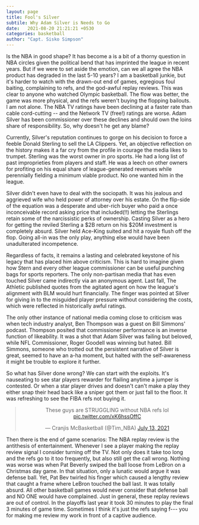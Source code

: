 ```yaml
---
layout: page
title: Fool's Silver
subtile: Why Adam Silver is Needs to Go
date:   2021-08-20 21:21:21 +0530
categories: basketball
author: "Capt. Sisko Simpson"
---
```



Is the NBA in good shape? It has become a is a bit of a thorny question in NBA circles given the political bend that has imprinted the league in recent years. 
But if we were to set aside the emotion, can we all agree the NBA product has degraded in the last 5-10 years? I am a basketball junkie, but it's harder to watch 
with the drawn-out end of games, egregious foul baiting, complaining to refs, and the god-awful replay reviews. This was clear to anyone who watched Olympic basketball. 
The flow was better, the game was more physical, and the refs weren't buying the flopping bailouts. I am not alone. The NBA TV ratings have been declining at a faster rate
than cable cord-cutting -- and the Network TV (free!) ratings are worse. Adam Silver has been commissioner over these declines and should own the loins share of responsibility.
So, why doesn't he get any blame?

Currently, Silver's reputation continues to gorge on his decision to force a feeble Donald Sterling to sell the LA Clippers. Yet, an objective reflection on the history makes
it a far cry from the profile in courage the media likes to trumpet. Sterling was the worst owner in pro sports. He had a long list of past improprieties from players and staff.
He was a leech on other owners for profiting on his equal share of league-generated revenues while perennially fielding a minimum viable product. No one wanted him in the league.

Silver didn't even have to deal with the sociopath. It was his jealous and aggrieved wife who held power of attorney over his estate. On the flip-side of the equation was a
desperate and uber-rich buyer who paid a once inconceivable record asking price that included(!!) letting the Sterlings retain some of the narcissistic perks of ownership.
Casting Silver as a hero for getting the reviled Sterling a $2B return on his $20M investment is completely absurd. Silver held Ace-King suited and hit a royale flush off the
flop. Going all-in was the only play, anything else would have been unadulterated incompetence.

Regardless of facts, it remains a lasting and celebrated keystone of his legacy that has placed him above criticism. This is hard to imagine given how Stern and every other
league commissioner can be useful punching bags for sports reporters. The only non-partisan media that has even touched Silver came indirectly via an anonymous agent. Last fall,
The Athletic published quotes from the agitated agent on how the league's alignment with BLM would hurt financially. The finger was pointed at Silver for giving in to the 
misguided player pressure without considering the costs, which were reflected in historically awful ratings. 



The only other instance of national media coming close to criticism was when tech industry analyst, Ben Thompson was a guest on Bill Simmons' podcast. Thompson posited that
commissioner performance is an inverse function of likeability. It was a shot that Adam Silver was failing but beloved, while NFL Commissioner, Roger Goodell was winning but
hated. Bill Simmons, someone who trotted out the persistent narrative of Silver is great, seemed to have an a-ha moment, but halted with the self-awareness it might be trouble to explore it further.


So what has Silver done wrong? We can start with the exploits. It's nauseating to see star players rewarder for flailing anytime a jumper is contested. Or when a star player 
drives and doesn't can't make a play they either snap their head back like a sniper got them or just fall to the floor.  It was refreshing to see the FIBA refs not buying it. 

<center>
  <blockquote class="twitter-tweet"><p lang="en" dir="ltr">These guys are STRUGGLING without NBA refs lol <a href="https://t.co/xK6hssOffC">pic.twitter.com/xK6hssOffC</a></p>&mdash; Cranjis McBasketball (@Tim_NBA) <a href="https://twitter.com/Tim_NBA/status/1414771791361462276?ref_src=twsrc%5Etfw">July 13, 2021</a></blockquote> <script async src="https://platform.twitter.com/widgets.js" charset="utf-8"></script></center>


Then there is the end of game scenarios: The NBA replay review is the antithesis of entertainment. Whenever I see a player making the replay review signal I consider turning off the TV. Not only does it take too long and the refs go to it too frequently, but also still get the call wrong. Nothing was worse was when Pat Beverly swiped the ball loose from LeBron on a Christmas day game. In that situation, only a lunatic would argue it was defense ball. Yet, Pat Bev twirled his finger which caused a lengthy review that caught a frame where LeBron touched the ball last. It was totally absurd. All other basketball games would never consider that defense ball and NO ONE would have complained. Just in general, these replay reviews are out of control. In the playoffs last year it took 30 minutes to play the final 3 minutes of game time. Sometimes I think it's just the refs saying f--- you for making me review my work in front of a captive audience.
